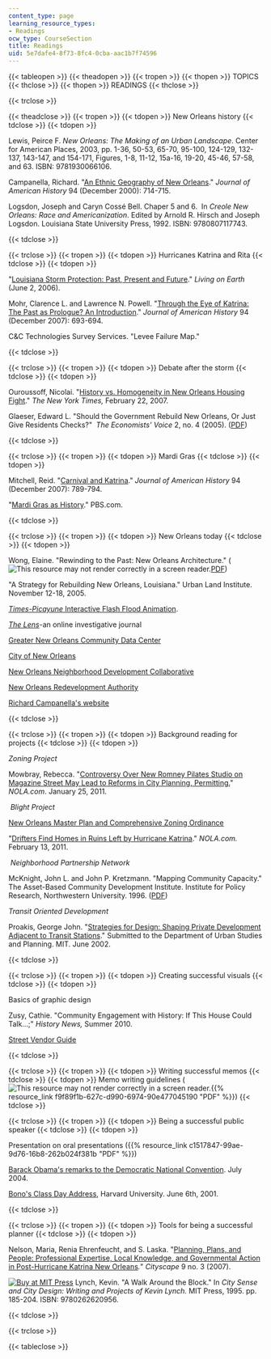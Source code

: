 ```yaml
---
content_type: page
learning_resource_types:
- Readings
ocw_type: CourseSection
title: Readings
uid: 5e7dafe4-8f73-8fc4-0cba-aac1b7f74596
---
```


{{< tableopen >}}
{{< theadopen >}}
{{< tropen >}}
{{< thopen >}}
TOPICS
{{< thclose >}}
{{< thopen >}}
READINGS
{{< thclose >}}

{{< trclose >}}

{{< theadclose >}}
{{< tropen >}}
{{< tdopen >}}
New Orleans history
{{< tdclose >}}
{{< tdopen >}}


Lewis, Peirce F. _New Orleans: The Making of an Urban Landscape_. Center for American Places, 2003, pp. 1-36, 50-53, 65-70, 95-100, 124-129, 132-137, 143-147, and 154-171, Figures, 1-8, 11-12, 15a-16, 19-20, 45-46, 57-58, and 63. ISBN: 9781930066106.

Campanella, Richard. "[An Ethnic Geography of New Orleans](http://news.aag.org/2017/10/an-ethnic-geography-of-new-orleans/#:~:text=This%20Journal%20of%20American%20History,antebellum%20times%20to%20post%2DKatrina.)." _Journal of American History_ 94 (December 2000): 714-715.

Logsdon, Joseph and Caryn Cossé Bell. Chaper 5 and 6.  In _Creole New Orleans: Race and Americanization_. Edited by Arnold R. Hirsch and Joseph Logsdon. Louisiana State University Press, 1992. ISBN: 9780807117743.


{{< tdclose >}}

{{< trclose >}}
{{< tropen >}}
{{< tdopen >}}
Hurricanes Katrina and Rita
{{< tdclose >}}
{{< tdopen >}}


"[Louisiana Storm Protection: Past, Present and Future](http://www.loe.org/shows/segments.html?programID=06-P13-00022&segmentID=4)." _Living on Earth_ (June 2, 2006).

Mohr, Clarence L. and Lawrence N. Powell. "[Through the Eye of Katrina: The Past as Prologue? An Introduction](https://academic.oup.com/jah/article/94/3/693/773328)." _Journal of American History_ 94 (December 2007): 693-694.

C&C Technologies Survey Services. "Levee Failure Map."


{{< tdclose >}}

{{< trclose >}}
{{< tropen >}}
{{< tdopen >}}
Debate after the storm
{{< tdclose >}}
{{< tdopen >}}


Ouroussoff, Nicolai. "[History vs. Homogeneity in New Orleans Housing Fight](http://www.nytimes.com/2007/02/22/arts/design/22hous.html?_r=1&oref=slogin)." _The New York Times,_ February 22, 2007.

Glaeser, Edward L. "Should the Government Rebuild New Orleans, Or Just Give Residents Checks?"  _The Economists' Voice_ 2, no. 4 (2005). ([PDF](http://are.berkeley.edu/~ligon/Teaching/EEP100/glaeser05.pdf))


{{< tdclose >}}

{{< trclose >}}
{{< tropen >}}
{{< tdopen >}}
Mardi Gras
{{< tdclose >}}
{{< tdopen >}}


Mitchell, Reid. "[Carnival and Katrina](https://academic.oup.com/jah/article/94/3/789/775844)." _Journal of American History_ 94 (December 2007): 789-794.

"[Mardi Gras as History](https://www.pbs.org/wgbh/americanexperience/films/neworleans/)." PBS.com.


{{< tdclose >}}

{{< trclose >}}
{{< tropen >}}
{{< tdopen >}}
New Orleans today
{{< tdclose >}}
{{< tdopen >}}


Wong, Elaine. "Rewinding to the Past: New Orleans Architecture." (![This resource may not render correctly in a screen reader.](/images/inacessible.gif)[PDF](http://web.mit.edu/sigus/www/NEW/files/Rewinding_New_Orleans.pdf))

"A Strategy for Rebuilding New Orleans, Louisiana." Urban Land Institute. November 12-18, 2005.

[_Times-Picayune_ Interactive Flash Flood Animation](http://www.nola.com/katrina/index.ssf/2015/08/katrina_flooding_map.html).

[_The Lens_](http://thelensnola.org/)\-an online investigative journal

[Greater New Orleans Community Data Center](http://www.gnocdc.org/)

[City of New Orleans](http://www.nola.gov/)

[New Orleans Neighborhood Development Collaborative](https://www.findglocal.com/US/New-Orleans/134680013225139/New-Orleans-Neighborhood-Development-Collaborative-%28NONDC%29)

[New Orleans Redevelopment Authority](http://www.noraworks.org/)

[Richard Campanella's website](http://richcampanella.com/)


{{< tdclose >}}

{{< trclose >}}
{{< tropen >}}
{{< tdopen >}}
Background reading for projects
{{< tdclose >}}
{{< tdopen >}}


_Zoning Project_

Mowbray, Rebecca. "[Controversy Over New Romney Pilates Studio on Magazine Street May Lead to Reforms in City Planning, Permitting.](http://www.nola.com/business/index.ssf/2011/01/controvery_surrounding_new_rom.html)" _NOLA.com_. January 25, 2011.

 _Blight Project_

[New Orleans Master Plan and Comprehensive Zoning Ordinance](https://worknola.com/employer/new-orleans-neighborhood-development-collaborative-0)

"[Drifters Find Homes in Ruins Left by Hurricane Katrina](https://www.deseret.com/2011/2/12/20173286/ap-enterprise-drifters-find-home-in-katrina-ruins#in-this-tuesday-jan-18-2011-picture-a-homeless-person-is-covered-in-blankets-in-jackson-square-in-new-orleans-more-than-five-years-after-katrina-new-orleans-is-struggling-to-deal-with-more-than-40000-abandoned-properties-all-of-them-in-various-states-of-neglect-and-collapse-and-in-these-wastelands-an-estimated-3000-homeless-find-refuge-every-night)." _NOLA.com._ February 13, 2011.

 _Neighborhood Partnership Network_

McKnight, John L. and John P. Kretzmann. "Mapping Community Capacity." The Asset-Based Community Development Institute. Institute for Policy Research, Northwestern University. 1996. ([PDF](https://resources.depaul.edu/abcd-institute/publications/Documents/1992_MappingCommunityCapacity.pdf))

_Transit Oriented Development_

Proakis, George John. "[Strategies for Design: Shaping Private Development Adjacent to Transit Stations](http://hdl.handle.net/1721.1/69441)." Submitted to the Department of Urban Studies and Planning. MIT. June 2002.


{{< tdclose >}}

{{< trclose >}}
{{< tropen >}}
{{< tdopen >}}
Creating successful visuals
{{< tdclose >}}
{{< tdopen >}}


Basics of graphic design

Zusy, Cathie. "Community Engagement with History: If This House Could Talk...;" _History News,_ Summer 2010.

[Street Vendor Guide](http://candychang.com/work/street-vendor-guide/)


{{< tdclose >}}

{{< trclose >}}
{{< tropen >}}
{{< tdopen >}}
Writing successful memos
{{< tdclose >}}
{{< tdopen >}}
Memo writing guidelines (![This resource may not render correctly in a screen reader.](/images/inacessible.gif){{% resource_link f9f89f1b-627c-d990-6974-90e477045190 "PDF" %}})
{{< tdclose >}}

{{< trclose >}}
{{< tropen >}}
{{< tdopen >}}
Being a successful public speaker
{{< tdclose >}}
{{< tdopen >}}


Presentation on oral presentations ({{% resource_link c1517847-99ae-9d76-16b8-262b024f381b "PDF" %}})

[Barack Obama's remarks to the Democratic National Convention](http://www.nytimes.com/2004/07/27/politics/campaign/27TEXT-OBAMA.html?pagewanted=all). July 2004.

[Bono's Class Day Address](http://www.threechordsandthetruth.net/u2bios/harvardspeech.php), Harvard University. June 6th, 2001.


{{< tdclose >}}

{{< trclose >}}
{{< tropen >}}
{{< tdopen >}}
Tools for being a successful planner
{{< tdclose >}}
{{< tdopen >}}


Nelson, Maria, Renia Ehrenfeucht, and S. Laska. "[Planning, Plans, and People: Professional Expertise, Local Knowledge, and Governmental Action in Post-Hurricane Katrina New Orleans](http://papers.ssrn.com/sol3/papers.cfm?abstract_id=1090161)_._" _Cityscape_ 9 no. 3 (2007).

[![Buy at MIT Press](/images/mp_logo.gif)](https://mitpress.mit.edu/9780262620956) Lynch, Kevin. "A Walk Around the Block." In _City Sense and City Design: Writing and Projects of Kevin Lynch._ MIT Press, 1995. pp. 185-204. ISBN: 9780262620956.


{{< tdclose >}}

{{< trclose >}}

{{< tableclose >}}